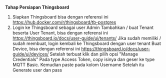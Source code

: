 **Tahap Persiapan Thingsboard**
1. Siapkan Thingsboard bisa dengan referensi ini https://hub.docker.com/r/thingsboard/tb-postgres
2. Login ke Thingsboard sebagai user Admin
Tambahkan / buat Tenant beserta User Tenant, bisa dengan referensi ini https://thingsboard.io/docs/user-guide/ui/tenants/
Jika sudah memiliki / sudah membuat, login kembali ke Thingsboard dengan user tenant
Buat Device, bisa dengan referensi ini https://thingsboard.io/docs/user-guide/ui/devices/
Setelah terbuat klik dan pilih opsi "Manage Credentials"
Pada type Access Token, copy isinya dan geser ke type MQTT Basic. Kemudian paste pada kolom Username
Setelah itu Generate user dan pass
